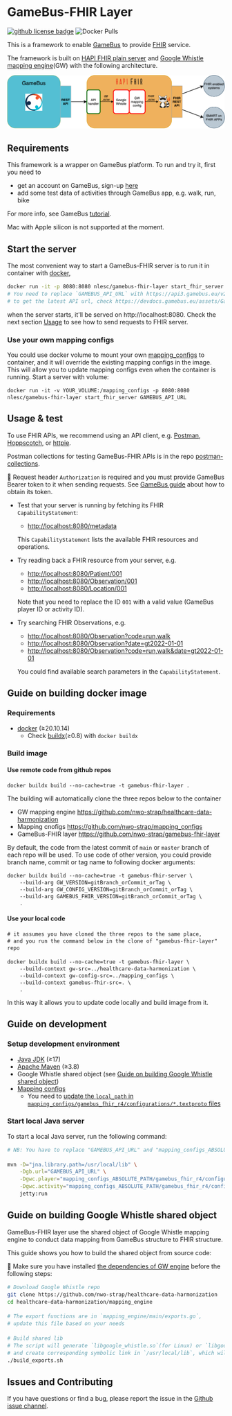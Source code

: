 # GameBus-FHIR Layer

[![github license badge](https://img.shields.io/github/license/nwo-strap/gamebus-fhir-layer)](https://github.com/nwo-strap/gamebus-fhir-layer)
![Docker Pulls](https://img.shields.io/docker/pulls/nlesc/gamebus-fhir-layer)


This is a framework to enable [GameBus](https://blog.gamebus.eu/) to provide [FHIR](http://hl7.org/fhir/) service.

The framework is built on [HAPI FHIR plain server](https://hapifhir.io/hapi-fhir/docs/server_plain/introduction.html) and [Google Whistle mapping engine](https://github.com/GoogleCloudPlatform/healthcare-data-harmonization)(GW) with the following architecture.

![GB](image/gb_fhir_layer.png)


## Requirements

This framework is a wrapper on GameBus platform. To run and try it, first you need to
- get an account on GameBus, sign-up [here](https://app3.gamebus.eu/auth/signup)
- add some test data of activities through GameBus app, e.g. walk, run, bike

For more info, see GameBus [tutorial](https://devdocs.gamebus.eu/get-started/).

Mac with Apple silicon is not supported at the moment.

## Start the server
The most convenient way to start a GameBus-FHIR server is to run it in container with [docker](https://www.docker.com/),

```bash
docker run -it -p 8080:8080 nlesc/gamebus-fhir-layer start_fhir_server GAMEBUS_API_URL
# You need to replace `GAMEBUS_API_URL` with https://api3.gamebus.eu/v2
# to get the latest API url, check https://devdocs.gamebus.eu/assets/GameBus.test.postman_environment.json
```

when the server starts, it'll be served on http://localhost:8080. Check the next section [Usage](#Usage) to see how to send requests to FHIR server.

### Use your own mapping configs
You could use docker volume to mount your own [mapping_configs](https://github.com/nwo-strap/mapping_configs) to container, and it will override the existing mapping configs in the image. This will allow you to update mapping configs even when the container is running. Start a server with volume:

```
docker run -it -v YOUR_VOLUME:/mapping_configs -p 8080:8080 nlesc/gamebus-fhir-layer start_fhir_server GAMEBUS_API_URL
```

## Usage & test
To use FHIR APIs, we recommend using an API client, e.g. [Postman](https://www.postman.com/), [Hoppscotch](https://hoppscotch.io/), or [httpie](https://httpie.io/).

Postman collections for testing GameBus-FHIR APIs is in the repo [postman-collections](https://github.com/nwo-strap/postman-collections).


:bell: Request header `Authorization` is required and you must provide GameBus Bearer token to it when sending requests. See [GameBus guide](https://devdocs.gamebus.eu/get-started/) about how to obtain its token.

-   Test that your server is running by fetching its FHIR `CapabilityStatement`:

    -   <http://localhost:8080/metadata>

    This `CapabilityStatement` lists the available FHIR resources and operations.

-   Try reading back a FHIR resource from your server, e.g.

    -   <http://localhost:8080/Patient/001>
    -   <http://localhost:8080/Observation/001>
    -   <http://localhost:8080/Location/001>

    Note that you need to replace the ID `001` with a valid value (GameBus player ID or activity ID).

-   Try searching FHIR Observations, e.g.

    -   <http://localhost:8080/Observation?code=run,walk>
    -   <http://localhost:8080/Observation?date=gt2022-01-01>
    -   <http://localhost:8080/Observation?code=run,walk&date=gt2022-01-01>

    You could find available search parameters in the `CapabilityStatement`.


## Guide on building docker image

### Requirements
- [docker](https://docs.docker.com/engine/install/) (≥20.10.14)
    - Check [buildx](https://docs.docker.com/buildx/working-with-buildx/)(≥0.8) with `docker buildx`

### Build image

#### Use remote code from github repos

```
docker buildx build --no-cache=true -t gamebus-fhir-layer .
```
The building will automatically clone the three repos below to the container
- GW mapping engine https://github.com/nwo-strap/healthcare-data-harmonization
- Mapping cnofigs https://github.com/nwo-strap/mapping_configs
- GameBus-FHIR layer https://github.com/nwo-strap/gamebus-fhir-layer

By default, the code from the latest commit of `main` or `master` branch of each repo will be used. To use code of other version, you could provide branch name, commit or tag name to following docker arguments:
```
docker buildx build --no-cache=true -t gamebus-fhir-server \
    --build-arg GW_VERSION=gitBranch_orCommit_orTag \
    --build-arg GW_CONFIG_VERSION=gitBranch_orCommit_orTag \
    --build-arg GAMEBUS_FHIR_VERSION=gitBranch_orCommit_orTag \
    .
```
#### Use your local code
```
# it assumes you have cloned the three repos to the same place,
# and you run the command below in the clone of "gamebus-fhir-layer" repo

docker buildx build --no-cache=true -t gamebus-fhir-layer \
    --build-context gw-src=../healthcare-data-harmonization \
    --build-context gw-config-src=../mapping_configs \
    --build-context gamebus-fhir-src=. \
    .
```
In this way it allows you to update code locally and build image from it.


## Guide on development

### Setup development environment

- [Java JDK](https://openjdk.java.net/) (≥17)
- [Apache Maven](https://maven.apache.org/) (≥3.8)
- Google Whistle shared object (see [Guide on building Google Whistle shared object](#Guide-on-building-Google-Whistle-shared-object))
- [Mapping configs](https://github.com/nwo-strap/mapping_configs)
    - You need to [update the `local_path` in `mapping_configs/gamebus_fhir_r4/configurations/*.textproto` files](https://github.com/nwo-strap/mapping_configs#41-update-the-local_path-in-gamebus_fhir_r4configurationstextproto-files)



### Start local Java server

To start a local Java server, run the following command:

```bash
# NB: You have to replace "GAMEBUS_API_URL" and "mapping_configs_ABSOLUTE_PATH" with real values

mvn -D="jna.library.path=/usr/local/lib" \
    -Dgb.url="GAMEBUS_API_URL" \
    -Dgwc.player="mapping_configs_ABSOLUTE_PATH/gamebus_fhir_r4/configurations/player.textproto" \
    -Dgwc.activity="mapping_configs_ABSOLUTE_PATH/gamebus_fhir_r4/configurations/activity.textproto" \
    jetty:run
```

## Guide on building Google Whistle shared object

GameBus-FHIR layer use the shared object of Google Whistle mapping engine to conduct data mapping from GameBus structure to FHIR structure.

This guide shows you how to build the shared object from source code:

:bell: Make sure you have installed [the dependencies of GW engine](https://github.com/nwo-strap/healthcare-data-harmonization#details) before the following steps:

```bash
# Download Google Whistle repo
git clone https://github.com/nwo-strap/healthcare-data-harmonization
cd healthcare-data-harmonization/mapping_engine

# The export functions are in `mapping_engine/main/exports.go`,
# update this file based on your needs

# Build shared lib
# The script will generate `libgoogle_whistle.so`(for Linux) or `libgoogle_whistle.dylib`(for MacOS)
# and create corresponding symbolic link in `/usr/local/lib`, which will be used by GameBus-FHIR layer
./build_exports.sh
```


## Issues and Contributing

If you have questions or find a bug, please report the issue in the
[Github issue channel](https://github.com/nwo-strap/gamebus-fhir-layer/issues).
